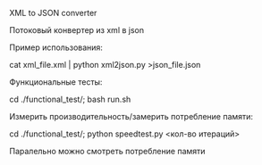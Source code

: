 XML to JSON converter

Потоковый конвертер из xml в json


Пример использования:

cat xml_file.xml | python xml2json.py >json_file.json



Функциональные тесты:

cd ./functional_test/; bash run.sh


Измерить производительность/замерить потребление памяти:

cd ./functional_test/; python speedtest.py <кол-во итераций>

Паралельно можно смотреть потребление памяти